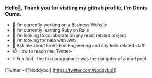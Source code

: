 ### Hello👋, Thank you for visiting my github profile, I'm Denis Ouma. 

- 🔭 I’m currently working on a Business Website
- 🌱 I’m currently learning Ruby on Rails
- 👯 I’m looking to collaborate on any react related project
- 🤔 I’m looking for help with AWS
- 💬 Ask me about Front-End Engneering and any teck related staff
- 📫 How to reach me: Twitter- 
- ⚡ Fun fact: The first programmer was the daughter of a mad poet

[Twitter - @Noddyboi]
(https://twitter.com/Noddyboi1)
